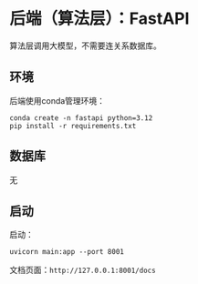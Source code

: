 # 后端（算法层）：FastAPI

算法层调用大模型，不需要连关系数据库。

## 环境

后端使用conda管理环境：
```shell
conda create -n fastapi python=3.12
pip install -r requirements.txt
```

## 数据库

无

## 启动

启动：
```shell
uvicorn main:app --port 8001
```

文档页面：`http://127.0.0.1:8001/docs`
